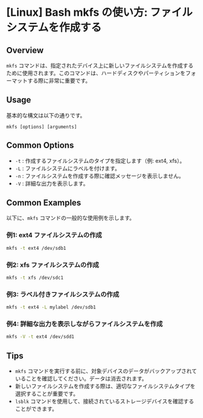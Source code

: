 # [Linux] Bash mkfs の使い方: ファイルシステムを作成する

## Overview
`mkfs` コマンドは、指定されたデバイス上に新しいファイルシステムを作成するために使用されます。このコマンドは、ハードディスクやパーティションをフォーマットする際に非常に重要です。

## Usage
基本的な構文は以下の通りです。

```
mkfs [options] [arguments]
```

## Common Options
- `-t` : 作成するファイルシステムのタイプを指定します（例: ext4, xfs）。
- `-L` : ファイルシステムにラベルを付けます。
- `-n` : ファイルシステムを作成する際に確認メッセージを表示しません。
- `-V` : 詳細な出力を表示します。

## Common Examples
以下に、`mkfs` コマンドの一般的な使用例を示します。

### 例1: ext4 ファイルシステムの作成
```bash
mkfs -t ext4 /dev/sdb1
```

### 例2: xfs ファイルシステムの作成
```bash
mkfs -t xfs /dev/sdc1
```

### 例3: ラベル付きファイルシステムの作成
```bash
mkfs -t ext4 -L mylabel /dev/sdb1
```

### 例4: 詳細な出力を表示しながらファイルシステムを作成
```bash
mkfs -V -t ext4 /dev/sdd1
```

## Tips
- `mkfs` コマンドを実行する前に、対象デバイスのデータがバックアップされていることを確認してください。データは消去されます。
- 新しいファイルシステムを作成する際は、適切なファイルシステムタイプを選択することが重要です。
- `lsblk` コマンドを使用して、接続されているストレージデバイスを確認することができます。